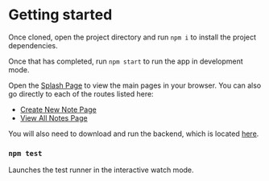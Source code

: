 # Getting started

Once cloned, open the project directory and run `npm i` to install the project dependencies.

Once that has completed, run `npm start` to run the app in development mode.

Open the [Splash Page](http://localhost:3000) to view the main pages in your browser. You can also go directly to each of the routes listed here:

- [Create New Note Page](http://localhost:3000/takeNotes)
- [View All Notes Page](http://localhost:3000/viewNotes)

You will also need to download and run the backend, which is located [here](https://github.com/ronwthompson/canvasing-back).

### `npm test`

Launches the test runner in the interactive watch mode.
